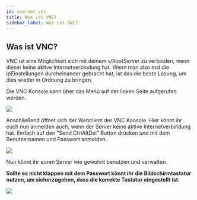 ```yaml
---
id: vserver_vnc
title: Was ist VNC?
sidebar_label: Was ist VNC?
---
```


## Was ist VNC?

VNC ist eine Möglichkeit sich mit deinem v/RootServer zu verbinden, wenn dieser keine aktive Internetverbindung hat. Wenn man also mal die IpEinstellungen durcheinander gebracht hat, ist das die beste Lösung, um dies wieder in Ordnung zu bringen.

Die VNC Konsole kann über das Menü auf der linken Seite aufgerufen werden.

![](https://screensaver01.zap-hosting.com/index.php/s/D6ScJtcFrEmjJWq/preview)

Anschließend öffnet sich der Webclient der VNC Konsole. Hier könnt ihr euch nun anmelden auch, wenn der Server keine aktive Internetverbindung hat. Einfach auf den "Send CtrlAltDel" Button drücken und mit dem Benutzernamen und Passwort anmelden.

![](https://screensaver01.zap-hosting.com/index.php/s/3oP7Yn6BrZMkQYy/preview)

Nun könnt ihr euren Server wie gewohnt benutzen und verwalten.

**Sollte es nicht klappen mit dem Passwort könnt ihr die Bildschirmtastatur nutzen, um sicherzugehen, dass die korrekte Tastatur eingestellt ist.**

![](https://screensaver01.zap-hosting.com/index.php/s/o8anxmQRCpLznJb/preview)












